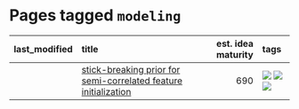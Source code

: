 # Pages tagged `modeling`

|last_modified|title|est. idea maturity|tags
|:---|:---|---:|:---|
||[stick-breaking prior for semi-correlated feature initialization](../stickbreaking-init.md)|690|[![](https://img.shields.io/badge/tag-experimental-da139a)](../tags/experimental.md) [![](https://img.shields.io/badge/tag-modeling-d5ffe)](../tags/modeling.md) [![](https://img.shields.io/badge/tag-wip-f53bfe)](../tags/wip.md)|